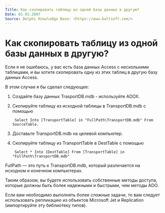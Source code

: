 ```yaml
---
Title: Как скопировать таблицу из одной базы данных в другую?
Date: 01.01.2007
Source: Delphi Knowledge Base: <https://www.baltsoft.com/>
---
```



Как скопировать таблицу из одной базы данных в другую?
======================================================

Если я не ошибаюсь, у вас есть база данных Access с несколькими таблицами,
и вы хотите скопировать одну из этих таблиц в другую базу данных Access.

В этом случае я бы сделал следующее:


1. Создайте базу данных TrasportDB.mdb - используйте ADOX.
2. Скопируйте таблицу из исходной таблицы в TransportDB.mdb с помощью

        Select Into [TransportTable] in "FullPath\TransportDB.mdb" From SourceTable.

3. Доставьте TransportDB.mdb на целевой компьютер.

4. Скопируйте таблицу из TransportTable в DestTable с помощью

        Select * Into [DestTable] From [TransportTable] in "FullPath\TransportDB.mdb"

FullPath — это путь к TransportDB.mdb, который различается на исходном и конечном компьютерах.

Таким образом, вы будете использовать собственные методы доступа, которые должны быть более надежными и быстрыми, чем методы ADO.

Если вам необходимо выполнять более сложные задачи,
то вам следует использовать репликацию из объектов Microsoft Jet и Replication
(импортируйте эту библиотеку типов).

